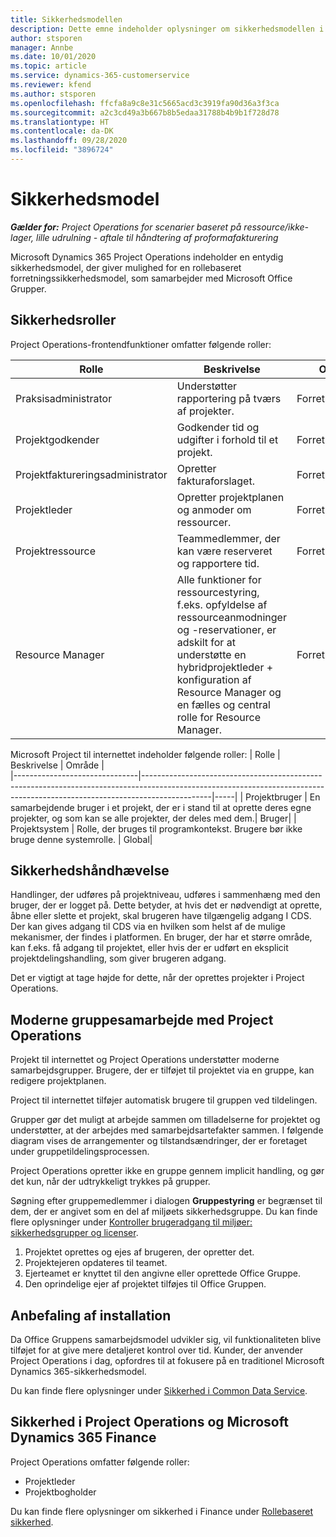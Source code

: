 ```yaml
---
title: Sikkerhedsmodellen
description: Dette emne indeholder oplysninger om sikkerhedsmodellen i Dynamics 365 Project Operations.
author: stsporen
manager: Annbe
ms.date: 10/01/2020
ms.topic: article
ms.service: dynamics-365-customerservice
ms.reviewer: kfend
ms.author: stsporen
ms.openlocfilehash: ffcfa8a9c8e31c5665acd3c3919fa90d36a3f3ca
ms.sourcegitcommit: a2c3cd49a3b667b8b5edaa31788b4b9b1f728d78
ms.translationtype: HT
ms.contentlocale: da-DK
ms.lasthandoff: 09/28/2020
ms.locfileid: "3896724"
---
```

# <a name="security-model"></a>Sikkerhedsmodel

_**Gælder for:** Project Operations for scenarier baseret på ressource/ikke-lager, lille udrulning - aftale til håndtering af proformafakturering_

Microsoft Dynamics 365 Project Operations indeholder en entydig sikkerhedsmodel, der giver mulighed for en rollebaseret forretningssikkerhedsmodel, som samarbejder med Microsoft Office Grupper. 


## <a name="security-roles"></a>Sikkerhedsroller
Project Operations-frontendfunktioner omfatter følgende roller:

| Rolle                          | Beskrivelse                                                                                                                                                                 | Område |
|-------------------------------|-----------------------------------------------------------------------------------------------------------------------------------------------------------------------------|------|
| Praksisadministrator              | Understøtter rapportering på tværs af projekter.                                                                                                            | Forretningsenhed              |
| Projektgodkender              | Godkender tid og udgifter i forhold til et projekt.                                                                                                                              | Forretningsenhed |
| Projektfaktureringsadministrator | Opretter fakturaforslaget.                                                                                                                                                 | Forretningsenhed |
| Projektleder               | Opretter projektplanen og anmoder om ressourcer.                                                                                                                              | Forretningsenhed |
| Projektressource              | Teammedlemmer, der kan være reserveret og rapportere tid.                                                                                                          | Forretningsenhed|
| Resource Manager              | Alle funktioner for ressourcestyring, f.eks. opfyldelse af ressourceanmodninger og -reservationer, er adskilt for at understøtte en hybridprojektleder + konfiguration af Resource Manager og en fælles og central rolle for Resource Manager. | Forretningsenhed |


Microsoft Project til internettet indeholder følgende roller:
| Rolle                          | Beskrivelse                                                                                                          | Område |                                                       
|-------------------------------|-----------------------------------------------------------------------------------------------------------------------------------------------------------------------------|-----|
| Projektbruger | En samarbejdende bruger i et projekt, der er i stand til at oprette deres egne projekter, og som kan se alle projekter, der deles med dem.| Bruger|
| Projektsystem | Rolle, der bruges til programkontekst. Brugere bør ikke bruge denne systemrolle. | Global|

## <a name="security-enforcement"></a>Sikkerhedshåndhævelse
Handlinger, der udføres på projektniveau, udføres i sammenhæng med den bruger, der er logget på. Dette betyder, at hvis det er nødvendigt at oprette, åbne eller slette et projekt, skal brugeren have tilgængelig adgang I CDS. Der kan gives adgang til CDS via en hvilken som helst af de mulige mekanismer, der findes i platformen. En bruger, der har et større område, kan f.eks. få adgang til projektet, eller hvis der er udført en eksplicit projektdelingshandling, som giver brugeren adgang.

Det er vigtigt at tage højde for dette, når der oprettes projekter i Project Operations.

## <a name="modern-group-collaboration-with-project-operations"></a>Moderne gruppesamarbejde med Project Operations
Projekt til internettet og Project Operations understøtter moderne samarbejdsgrupper. Brugere, der er tilføjet til projektet via en gruppe, kan redigere projektplanen.

Project til internettet tilføjer automatisk brugere til gruppen ved tildelingen.

Grupper gør det muligt at arbejde sammen om tilladelserne for projektet og understøtter, at der arbejdes med samarbejdsartefakter sammen. I følgende diagram vises de arrangementer og tilstandsændringer, der er foretaget under gruppetildelingsprocessen.

Project Operations opretter ikke en gruppe gennem implicit handling, og gør det kun, når der udtrykkeligt trykkes på grupper.

Søgning efter gruppemedlemmer i dialogen **Gruppestyring** er begrænset til dem, der er angivet som en del af miljøets sikkerhedsgruppe. Du kan finde flere oplysninger under [Kontroller brugeradgang til miljøer: sikkerhedsgrupper og licenser](https://docs.microsoft.com/power-platform/admin/control-user-access).

1. Projektet oprettes og ejes af brugeren, der opretter det.
2. Projektejeren opdateres til teamet.
3. Ejerteamet er knyttet til den angivne eller oprettede Office Gruppe.
4. Den oprindelige ejer af projektet tilføjes til Office Gruppen.

## <a name="deployment-recommendation"></a>Anbefaling af installation
Da Office Gruppens samarbejdsmodel udvikler sig, vil funktionaliteten blive tilføjet for at give mere detaljeret kontrol over tid. Kunder, der anvender Project Operations i dag, opfordres til at fokusere på en traditionel Microsoft Dynamics 365-sikkerhedsmodel.

Du kan finde flere oplysninger under [Sikkerhed i Common Data Service](https://docs.microsoft.com/power-platform/admin/wp-security).

## <a name="project-operations-and-microsoft-dynamics-365-finance-security"></a>Sikkerhed i Project Operations og Microsoft Dynamics 365 Finance
Project Operations omfatter følgende roller:

- Projektleder
- Projektbogholder

Du kan finde flere oplysninger om sikkerhed i Finance under [Rollebaseret sikkerhed](https://docs.microsoft.com/dynamics365/fin-ops-core/dev-itpro/sysadmin/role-based-security).


